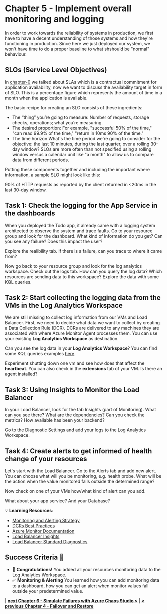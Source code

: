 # Chapter 5 - Implement overall monitoring and logging

In order to work towards the reliability of systems in production, we first have to have a decent understanding of those systems and how they're functioning in production. Since here we just deployed our system, we won't have time to do a proper baseline to what shshould be "normal" behaviour.

## SLOs (Service Level Objectives)

In [chapter-0](../chapter-0/README.md) we talked about SLAs which is a contractual commitment for application availability, now we want to discuss the availability target in form of SLO. This is a percentage figure which represents the amount of time in a month when the application is available.

The basic recipe for creating an SLO consists of these ingredients:

- The “thing” you’re going to measure: Number of requests, storage checks, operations; what you’re measuring.
- The desired proportion: For example, "successful 50% of the time," "can read 99.9% of the time," "return in 10ms 90% of the time."
- The time horizon What's the time period we're going to consider for the objective: the last 10 minutes, during the last quarter, over a rolling 30-day window? SLOs are more often than not specified using a rolling window versus a calendar unit like "a month" to allow us to compare data from different periods.

Putting these components together and including the important where information, a sample SLO might look like this:

90% of HTTP requests as reported by the client returned in <20ms in the last 30-day window.

## Task 1: Check the logging for the App Service in the dashboards

When you deployed the Todo app, it already came with a logging system architected to observe the system and trace faults. Go to your resource group and look for the dashboard. What kind of information do you get? Can you see any failure? Does this impact the user?

Explore the realibility tab. If there is a failure, can you trace to where it came from?

Now go back to your resource group and look for the log analytics workspace. Check out the logs tab. How can you query the log data? Which resources are sending data to this workspace? Explore the data with some KQL queries.

## Task 2: Start collecting the logging data from the VMs in the Log Analytics Workspace

We are still missing to collect log information from our VMs and Load Balancer. First, we need to decide what data we want to collect by creating a Data Collection Rule (DCR). DCRs are delivered to any machines they are associated with where Azure Monitor Agent processes them. You can use your existing **Log Analytics Workspace** as destination.

Can you see the log data in your **Log Analytics Workspace**? You can find some KQL queries examples [here](https://learn.microsoft.com/en-us/azure/azure-monitor/reference/queries-by-table).

Experiment shutting down one vm and see how does that affect the **heartbeat**. You can also check in the **extensions** tab of your VM. Is there an agent installed?

## Task 3: Using Insights to Monitor the Load Balancer

In your Load Balancer, look for the tab Insights (part of Monitoring). What can you see there? What are the dependencies? Can you check the metrics? How available has been your backend?

Go to the Diagnostic Settings and add your logs to the Log Analytics Workspace.

## Task 4: Create alerts to get informed of health change of your resources

Let's start with the Load Balancer. Go to the Alerts tab and add new alert. You can choose what will you be monitoring, e.g. health probe. What will be the action when the value monitored falls outside the determined range?

Now check on one of your VMs how/what kind of alert can you add.

What about your app service? And your Database?

💡 **Learning Resources**:
- [Monitoring and Alerting Strategy](https://learn.microsoft.com/en-us/azure/well-architected/reliability/monitoring-alerting-strategy)
- [DCRs Best Practices](https://learn.microsoft.com/en-us/azure/azure-monitor/essentials/data-collection-rule-best-practices)
- [Azure Monitor Documentation](https://learn.microsoft.com/en-us/azure/azure-monitor/)
- [Load Balancer Insights](https://learn.microsoft.com/en-us/azure/load-balancer/load-balancer-insights)
- [Load Balancer Standard Diagnostics](https://learn.microsoft.com/en-us/azure/load-balancer/load-balancer-standard-diagnostics)

## Success Criteria 🎉

- 🎊 **Congratulations!** You added all your resources monitoring data to the Log Analytics Workspace.
- ✅ **Monitoring & Alerting** You learned how you can add monitoring data to a dashboard, how you can get an alert when monitor values fall outside your predetermined value.

**| [next Chapter 6 - Simulate Failures with Azure Chaos Studio >](../chapter-6/README.md)** | 
 **[< previous Chapter 4 - Failover and Restore](../chapter-4/README.md)**
